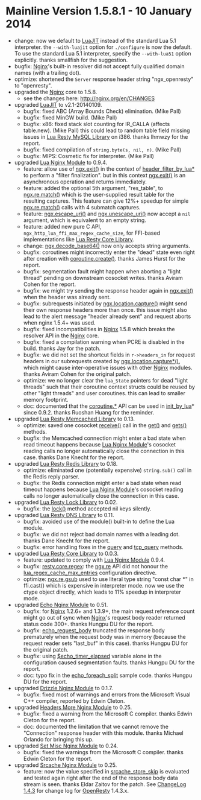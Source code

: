 <!---
    @title         ChangeLog 1.5.8
    @creator       Yichun Zhang
    @created       2014-01-10 22:59 GMT
    @modifier      Yichun Zhang
    @modifier_link yichun-zhang
    @modified      2014-01-11 21:36 GMT
    @changes       57
--->


#  Mainline Version 1.5.8.1 - 10 January 2014
* change: now we default to [LuaJIT](luajit.html) instead of the standard Lua 5.1 interpreter. the `--with-luajit` option for `./configure` is now the default. To use the standard Lua 5.1 interpreter, specify the `--with-lua51` option explicitly. thanks smallfish for the suggestion.
* bugfix: [Nginx](nginx.html)'s built-in resolver did not accept fully qualified domain names (with a trailing dot).
* optimize: shortened the `Server` response header string "ngx_openresty" to "openresty".
* upgraded the [Nginx](nginx.html) core to 1.5.8.
    * see the changes here: http://nginx.org/en/CHANGES
* upgraded [LuaJIT](luajit.html) to v2.1-20140109.
    * bugfix: fixed ABC (Array Bounds Check) elimination. (Mike Pall)
    * bugfix: fixed MinGW build. (Mike Pall)
    * bugfix: x86: fixed stack slot counting for IR_CALLA (affects table.new). (Mike Pall) this could lead to random table field missing issues in [Lua Resty MySQL Library](lua-resty-mysql-library.html) on i386. thanks lhmwzy for the report.
    * bugfix: fixed compilation of `string.byte(s, nil, n)`. (Mike Pall)
    * bugfix: MIPS: Cosmetic fix for interpreter. (Mike Pall)
* upgraded [Lua Nginx Module](lua-nginx-module.html) to 0.9.4.
    * feature: allow use of [ngx.exit()](https://github.com/chaoslawful/lua-nginx-module#ngxexit) in the context of [header_filter_by_lua*](https://github.com/chaoslawful/lua-nginx-module#header_filter_by_lua) to perform a "filter finalization". but in this context [ngx.exit()](https://github.com/chaoslawful/lua-nginx-module#ngxexit) is an asynchronous operation and returns immediately.
    * feature: added the optional 5th argument, "res_table", to [ngx.re.match()](https://github.com/chaoslawful/lua-nginx-module#ngxrematch) which is the user-supplied result table for the resulting captures. This feature can give 12%+ speedup for simple [ngx.re.match()](https://github.com/chaoslawful/lua-nginx-module#ngxrematch) calls with 4 submatch captures.
    * feature: [ngx.escape_uri()](https://github.com/chaoslawful/lua-nginx-module#ngxescape_uri) and [ngx.unescape_uri()](https://github.com/chaoslawful/lua-nginx-module#ngxunescape_uri) now accept a `nil` argument, which is equivalent to an empty string.
    * feature: added new pure C API, `ngx_http_lua_ffi_max_regex_cache_size`, for FFI-based implementations like [Lua Resty Core Library](lua-resty-core-library.html).
    * change: [ngx.decode_base64()](https://github.com/chaoslawful/lua-nginx-module#ngxdecode_base64) now only accepts string arguments.
    * bugfix: coroutines might incorrectly enter the "dead" state even right after creation with [coroutine.create()](https://github.com/chaoslawful/lua-nginx-module#coroutinecreate). thanks James Hurst for the report.
    * bugfix: segmentation fault might happen when aborting a "light thread" pending on downstream cosocket writes. thanks Aviram Cohen for the report.
    * bugfix: we might try sending the response header again in [ngx.exit()](https://github.com/chaoslawful/lua-nginx-module#ngxexit) when the header was already sent.
    * bugfix: subrequests initiated by [ngx.location.capture()](https://github.com/chaoslawful/lua-nginx-module#ngxlocationcapture) might send their own response headers more than once. this issue might also lead to the alert message "header already sent" and request aborts when nginx 1.5.4+ was used.
    * bugfix: fixed incompatibilities in [Nginx](nginx.html) 1.5.8 which breaks the resolver API in the [Nginx](nginx.html) core.
    * bugfix: fixed a compilation warning when PCRE is disabled in the build. thanks Jay for the patch.
    * bugfix: we did not set the shortcut fields in `r->headers_in` for request headers in our subrequests created by [ngx.location.capture*()](https://github.com/chaoslawful/lua-nginx-module#ngxlocationcapture), which might cause inter-operative issues with other [Nginx](nginx.html) modules. thanks Aviram Cohen for the original patch.
    * optimize: we no longer clear the `lua_State` pointers for dead "light threads" such that their coroutine context structs could be reused by other "light threads" and user coroutines. this can lead to smaller memory footprint.
    * doc: documented that the [coroutine.*](https://github.com/chaoslawful/lua-nginx-module#coroutinecreate) API can be used in [init_by_lua](https://github.com/chaoslawful/lua-nginx-module#init_by_lua)* since 0.9.2. thanks Ruoshan Huang for the reminder.
* upgraded [Lua Resty Memcached Library](lua-resty-memcached-library.html) to 0.13.
    * optimize: saved one cosocket [receive()](https://github.com/chaoslawful/lua-nginx-module#tcpsockreceive) call in the [get()](https://github.com/agentzh/lua-resty-memcached#get) and [gets()](https://github.com/agentzh/lua-resty-memcached#gets) methods.
    * bugfix: the Memcached connection might enter a bad state when read timeout happens because [Lua Nginx Module](lua-nginx-module.html)'s cosocket reading calls no longer automatically close the connection in this case. thanks Dane Knecht for the report.
* upgraded [Lua Resty Redis Library](lua-resty-redis-library.html) to 0.18.
    * optimize: eliminated one (potentially expensive) `string.sub()` call in the Redis reply parser.
    * bugfix: the Redis connection might enter a bad state when read timeout happens because [Lua Nginx Module](lua-nginx-module.html)'s cosocket reading calls no longer automatically close the connection in this case.
* upgraded [Lua Resty Lock Library](lua-resty-lock-library.html) to 0.02.
    * bugfix: the [lock()](https://github.com/agentzh/lua-resty-lock#lock) method accepted nil keys silently.
* upgraded [Lua Resty DNS Library](lua-resty-dns-library.html) to 0.11.
    * bugfix: avoided use of the module() built-in to define the Lua module.
    * bugfix: we did not reject bad domain names with a leading dot. thanks Dane Knecht for the report.
    * bugfix: error handling fixes in the [query](https://github.com/agentzh/lua-resty-dns#query) and [tcp_query](https://github.com/agentzh/lua-resty-dns#tcp_query) methods.
* upgraded [Lua Resty Core Library](lua-resty-core-library.html) to 0.0.3.
    * feature: updated to comply with [Lua Nginx Module](lua-nginx-module.html) 0.9.4.
    * bugfix: [resty.core.regex](https://github.com/agentzh/lua-resty-core#restycoreregex): the [ngx.re](https://github.com/chaoslawful/lua-nginx-module#ngxrematch) API did not honour the [lua_regex_cache_max_entries](https://github.com/chaoslawful/lua-nginx-module#lua_regex_cache_max_entries) configuration directive.
    * optimize: [ngx.re.gsub](https://github.com/chaoslawful/lua-nginx-module#ngxregsub) used to use literal type string "const char *" in ffi.cast() which is expensive in interpreter mode. now we use the ctype object directly, which leads to 11% speedup in interpreter mode.
* upgraded [Echo Nginx Module](echo-nginx-module.html) to 0.51.
    * bugfix: for [Nginx](nginx.html) 1.2.6+ and 1.3.9+, the main request reference count might go out of sync when [Nginx](nginx.html)'s request body reader returned status code 300+. thanks Hungpu DU for the report.
    * bugfix: [echo_request_body](https://github.com/agentzh/echo-nginx-module#echo_request_body) truncated the response body prematurely when the request body was in memory (because the request reader sets "last_buf" in this case). thanks Hungpu DU for the original patch.
    * bugfix: using [$echo_timer_elapsed](https://github.com/agentzh/echo-nginx-module#echo_timer_elapsed) variable alone in the configuration caused segmentation faults. thanks Hungpu DU for the report.
    * doc: typo fix in the [echo_foreach_split](https://github.com/agentzh/echo-nginx-module#echo_foreach_split) sample code. thanks Hungpu DU for the report.
* upgraded [Drizzle Nginx Module](drizzle-nginx-module.html) to 0.1.7.
    * bugfix: fixed most of warnings and errors from the Microsoft Visual C++ compiler, reported by Edwin Cleton.
* upgraded [Headers More Nginx Module](headers-more-nginx-module.html) to 0.25.
    * bugfix: fixed a warning from the Microsoft C compiler. thanks Edwin Cleton for the report.
    * doc: documented the limitation that we cannot remove the "Connection" response header with this module. thanks Michael Orlando for bringing this up.
* upgraded [Set Misc Nginx Module](set-misc-nginx-module.html) to 0.24.
    * bugfix: fixed the warnings from the Microsoft C compiler. thanks Edwin Cleton for the report.
* upgraded [Srcache Nginx Module](srcache-nginx-module.html) to 0.25.
    * feature: now the value specified in [srcache_store_skip](https://github.com/agentzh/srcache-nginx-module#srcache_store_skip) is evaluated and tested again right after the end of the response body data stream is seen. thanks Eldar Zaitov for the patch.
See [ChangeLog 1.4.3](changelog-1004003.html) for change log for [OpenResty](openresty.html) 1.4.3.x.
